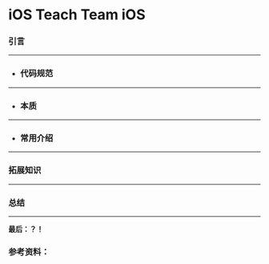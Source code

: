 # iOS Teach Team iOS

### 引言

---
* ### 代码规范

---
* ### 本质

---
* ### 常用介绍

---
### 拓展知识

---
### 总结


---
**最后：？！**

### 参考资料：
